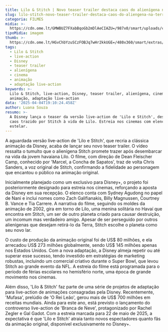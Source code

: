 ```yaml
---
title: Lilo & Stitch | Novo teaser trailer destaca caos do alienígena na Terra
slug: lilo-stitch-novo-teaser-trailer-destaca-caos-do-aliengena-na-terra
categoria: FILMES
midia: >-
  https://cdn.ome.lt/GMWBUZ7FXabBqoGb2mDlAeCIAZU=/987x0/smart/uploads/conteudo/fotos/lilo-e-stitch-live-action_YsPfbov.jpg
tipoMidia: imagem
thumb: >-
  https://cdn.ome.lt/HGvChbYzuSCzFOBJq7wHr2kkUGE=/480x360/smart/extras/conteudos/lilo-e-stitch-live-action_AXCXPeI.jpg
tags:
  - Lilo & Stitch
  - live-action
  - Disney
  - teaser trailer
  - alienígena
  - cinema
  - animação
  - adaptação live-action
keywords: >-
  Lilo & Stitch, live-action, Disney, teaser trailer, alienígena, cinema,
  animação, adaptação live-action
data: '2025-04-04T19:10:24.458Z'
author: Luana Souza
resumo: >-
  A Disney lança o teaser da versão live-action de 'Lilo e Stitch', destacando o
  caos trazido por Stitch à vida de Lilo. Estreia nos cinemas com elenco
  estelar.
---
```


A aguardada versão live-action de 'Lilo e Stitch', que recria a clássica animação da Disney, acaba de lançar seu novo teaser trailer. O vídeo ressalta o tumulto que o alienígena Stitch promete trazer após desembarcar na vida da jovem havaiana Lilo. O filme, com direção de Dean Fleischer Camp, conhecido por 'Marcel, a Concha de Sapatos', traz de volta Chris Sanders, a voz original de Stitch, confirmando a fidelidade ao personagem que encantou o público na animação original.

Inicialmente planejado como um exclusivo para Disney+, o projeto foi posteriormente designado para estreia nos cinemas, reforçando a aposta da Disney em sua recepção. O elenco conta com Sydney Agudong no papel de Nani e inclui nomes como Zach Galifianakis, Billy Magnussen, Courtney B. Vance e Tia Carrere. A narrativa do filme, seguindo os moldes da animação de 2002, gira em torno de Lilo, uma menina solitária no Havaí que encontra em Stitch, um ser de outro planeta criado para causar destruição, um incomum mas verdadeiro amigo. Apesar de ser perseguido por outros alienígenas que desejam retirá-lo da Terra, Stitch escolhe o planeta como seu novo lar.

O custo de produção da animação original foi de US$ 80 milhões, e ela arrecadou US$ 273 milhões globalmente, sendo US$ 145 milhões apenas nos Estados Unidos. Com a nova adaptação, a Disney almeja repetir ou até superar esse sucesso, tendo investido em estratégias de marketing robustas, incluindo um comercial criativo durante o Super Bowl, que levou Stitch ao grande evento da NFL. A estreia do filme está programada para o período de férias escolares no hemisfério norte, uma época de grande movimento nos cinemas.

Além disso, 'Lilo & Stitch' faz parte de uma série de projetos de adaptação para live-action de animações consagradas pela Disney. Recentemente, 'Mufasa', prelúdio de 'O Rei Leão', gerou mais de US$ 700 milhões em receitas mundiais. Ainda para este ano, está previsto o lançamento do controverso live-action de 'Branca de Neve', protagonizado por Rachel Zegler e Gal Gadot. Com a estreia marcada para 22 de maio de 2025, a expectativa é que 'Lilo e Stitch' atraia tanto novos espectadores quanto fãs da animação original, disponível exclusivamente no Disney+.
